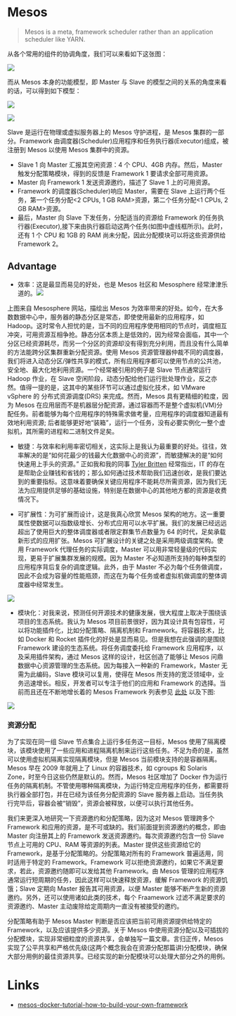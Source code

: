 # Mesos

> Mesos is a meta, framework scheduler rather than an application scheduler like YARN.

从各个常用的组件的协调角度，我们可以来看如下这张图：

![](http://img2.tuicool.com/IvQZni.png)

而从 Mesos 本身的功能模型，即 Master 与 Slave 的模型之间的关系的角度来看的话，可以得到如下模型：

![](http://i.stack.imgur.com/Gqhrx.jpg)

![](http://img1.tuicool.com/YbiArmi.jpg)

Slave 是运行在物理或虚拟服务器上的 Mesos 守护进程，是 Mesos 集群的一部分。Framework 由调度器(Scheduler)应用程序和任务执行器(Executor)组成，被注册到 Mesos 以使用 Mesos 集群中的资源。

- Slave 1 向 Master 汇报其空闲资源：4 个 CPU、4GB 内存。然后，Master 触发分配策略模块，得到的反馈是 Framework 1 要请求全部可用资源。
- Master 向 Framework 1 发送资源邀约，描述了 Slave 1 上的可用资源。
- Framework 的调度器(Scheduler)响应 Master，需要在 Slave 上运行两个任务，第一个任务分配<2 CPUs, 1 GB RAM>资源，第二个任务分配<1 CPUs, 2 GB RAM>资源。
- 最后，Master 向 Slave 下发任务，分配适当的资源给 Framework 的任务执行器(Executor),接下来由执行器启动这两个任务(如图中虚线框所示)。此时，还有 1 个 CPU 和 1GB 的 RAM 尚未分配，因此分配模块可以将这些资源供给 Framework 2。

## Advantage

- 效率：这是最显而易见的好处，也是 Mesos 社区和 Mesosphere 经常津津乐道的。![](http://img2.tuicool.com/Bz67Zzm.jpg)

上图来自 Mesosphere 网站，描绘出 Mesos 为效率带来的好处。如今，在大多数数据中心中，服务器的静态分区是常态，即使使用最新的应用程序，如 Hadoop。这时常令人担忧的是，当不同的应用程序使用相同的节点时，调度相互冲突，可用资源互相争抢。静态分区本质上是低效的，因为经常会面临，其中一个分区已经资源耗尽，而另一个分区的资源却没有得到充分利用，而且没有什么简单的方法能跨分区集群重新分配资源。使用 Mesos 资源管理器仲裁不同的调度器，我们将进入动态分区/弹性共享的模式，所有应用程序都可以使用节点的公共池，安全地、最大化地利用资源。一个经常被引用的例子是 Slave 节点通常运行 Hadoop 作业，在 Slave 空闲阶段，动态分配给他们运行批处理作业，反之亦然。值得一提的是，这其中的某些环节可以通过虚拟化技术，如 VMware vSphere 的 分布式资源调度(DRS) 来完成。然而，Mesos 具有更精细的粒度，因为 Mesos 在应用层而不是机器层分配资源，通过容器而不是整个虚拟机(VM)分配任务。前者能够为每个应用程序的特殊需求做考量，应用程序的调度器知道最有效地利用资源; 后者能够更好地“装箱”，运行一个任务，没有必要实例化一整个虚拟机，其所需的进程和二进制文件足矣。

- 敏捷：与效率和利用率密切相关，这实际上是我认为最重要的好处。往往，效率解决的是“如何花最少的钱最大化数据中心的资源”，而敏捷解决的是“如何快速用上手头的资源。” 正如我和我的同事 [Tyler Britten](https://twitter.com/vmtyler) 经常指出，IT 的存在是帮助企业赚钱和省钱的；那么如何通过技术帮助我们迅速创收，是我们要达到的重要指标。这意味着要确保关键应用程序不能耗尽所需资源，因为我们无法为应用提供足够的基础设施，特别是在数据中心的其他地方都的资源是收费情况下。

- 可扩展性：为可扩展而设计，这是我真心欣赏 Mesos 架构的地方。这一重要属性使数据可以指数级增长、分布式应用可以水平扩展。我们的发展已经远远超出了使用巨大的整体调度器或者限定群集节点数量为 64 的时代，足矣承载新形式的应用扩张。Mesos 可扩展设计的关键之处是采用两级调度架构。使用 Framework 代理任务的实际调度，Master 可以用非常轻量级的代码实现，更易于扩展集群发展的规模。因为 Master 不必知道所支持的每种类型的应用程序背后复杂的调度逻辑。此外，由于 Master 不必为每个任务做调度，因此不会成为容量的性能瓶颈，而这在为每个任务或者虚拟机做调度的整体调度器中经常发生。

![](http://img2.tuicool.com/jiIVrq.jpg)

- 模块化：对我来说，预测任何开源技术的健康发展，很大程度上取决于围绕该项目的生态系统。我认为 Mesos 项目前景很好，因为其设计具有包容性，可以将功能插件化，比如分配策略、隔离机制和 Framework。将容器技术，比如 Docker 和 Rocket 插件化的好处是显而易见。但是我想在此强调的是围绕 Framework 建设的生态系统。将任务调度委托给 Framework 应用程序，以及采用插件架构，通过 Mesos 这样的设计，社区创造了能够让 Mesos 问鼎数据中心资源管理的生态系统。因为每接入一种新的 Framework，Master 无需为此编码，Slave 模块可以复用，使得在 Mesos 所支持的宽泛领域中，业务迅速增长。相反，开发者可以专注于他们的应用和 Framework 的选择。当前而且还在不断地增长着的 Mesos Framework 列表参见 [此处](http://mesos.apache.org/documentation/latest/mesos-frameworks/) 以及下图:

![](http://img2.tuicool.com/eaqyEr.png)

### 资源分配

为了实现在同一组 Slave 节点集合上运行多任务这一目标，Mesos 使用了隔离模块，该模块使用了一些应用和进程隔离机制来运行这些任务。不足为奇的是，虽然可以使用虚拟机隔离实现隔离模块，但是 Mesos 当前模块支持的是容器隔离。Mesos 早在 2009 年就用上了 Linux 的容器技术，如 cgroups 和 Solaris Zone，时至今日这些仍然是默认的。然而，Mesos 社区增加了 Docker 作为运行任务的隔离机制。不管使用哪种隔离模块，为运行特定应用程序的任务，都需要将执行器全部打包，并在已经为该任务分配资源的 Slave 服务器上启动。当任务执行完毕后，容器会被“销毁”，资源会被释放，以便可以执行其他任务。

我们来更深入地研究一下资源邀约和分配策略，因为这对 Mesos 管理跨多个 Framework 和应用的资源，是不可或缺的。我们前面提到资源邀约的概念，即由 Master 向注册其上的 Framework 发送资源邀约。每次资源邀约包含一份 Slave 节点上可用的 CPU、RAM 等资源的列表。Master 提供这些资源给它的 Framework，是基于分配策略的。分配策略对所有的 Framework 普遍适用，同时适用于特定的 Framework。Framework 可以拒绝资源邀约，如果它不满足要求，若此，资源邀约随即可以发给其他 Framework。由 Mesos 管理的应用程序通常运行短周期的任务，因此这样可以快速释放资源，缓解 Framework 的资源饥饿；Slave 定期向 Master 报告其可用资源，以便 Master 能够不断产生新的资源邀约。另外，还可以使用诸如此类的技术，每个 Fraamework 过滤不满足要求的资源邀约、Master 主动废除给定周期内一直没有被接受的邀约。

分配策略有助于 Mesos Master 判断是否应该把当前可用资源提供给特定的 Framework，以及应该提供多少资源。关于 Mesos 中使用资源分配以及可插拔的分配模块，实现非常细粒度的资源共享，会单独写一篇文章。言归正传，Mesos 实现了公平共享和严格优先级(这两个概念我会在资源分配那篇讲)分配模块，确保大部分用例的最佳资源共享。已经实现的新分配模块可以处理大部分之外的用例。

# Links

- [mesos-docker-tutorial-how-to-build-your-own-framework](https://www.voxxed.com/blog/2014/12/mesos-docker-tutorial-how-to-build-your-own-framework/)
